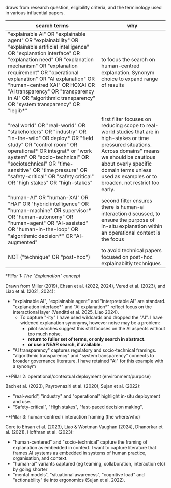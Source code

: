 draws from  research question, eligibility criteria, and  the terminology used in various influential papers. 

| search terms                                                                                                                                                                                                                                                                                                                                                                                                   | why                                                                                                                                                                                                                                                              |
| -------------------------------------------------------------------------------------------------------------------------------------------------------------------------------------------------------------------------------------------------------------------------------------------------------------------------------------------------------------------------------------------------------------- | ---------------------------------------------------------------------------------------------------------------------------------------------------------------------------------------------------------------------------------------------------------------- |
| "explainable AI" OR "explainable agent" OR "explainability" OR "explainable artificial intelligence" OR "explanation interface" OR "explanation need" OR "explanation mechanism" OR "explanation requirement" OR "operational explanation" OR "AI explanation" OR "human-centred XAI" OR HCXAI OR "AI transparency" OR "transparency in AI" OR "algorithmic transparency" OR "system transparency" OR "legib*" | to focus the search on human-centred explanation.  Synonym choice to expand range of results                                                                                                                                                                     |
| "real world" OR "real-world" OR "stakeholders" OR "industry" OR "in-the-wild" OR deploy* OR "field study" OR "control room" OR operational* OR integrat* or "work system" OR "socio-technical" OR "sociotechnical" OR "time-sensitive" OR "time pressure" OR "safety-critical" OR "safety critical" OR "high stakes" OR "high-stakes"                                                                          | first filter focuses on reducing scope to real-world studies that are in high-stakes or time pressured situations. Across domains" means we should be cautious about overly specific domain terms unless used as examples or to broaden, not restrict too early. |
| "human-AI" OR "human-XAI" OR "HAI" OR "hybrid intelligence" OR "human-machine" OR supervisor* OR "human-autonomy" OR "human-agent" OR "AI-assisted" OR "human-in-the-loop" OR "algorithmic decision*" OR "AI-augmented"                                                                                                                                                                                        | second filter ensures there is human-ai interaction discussed, to ensure the purpose of in-situ explanation within an operational context is the focus                                                                                                           |
| NOT ("technique" OR "post-hoc")                                                                                                                                                                                                                                                                                                                                                                                | to avoid technical papers focused on post-hoc explainabiltiy techniques                                                                                                                                                                                          |


**Pillar 1: The "Explanation" concept*

Drawn from Miller (2019), Ehsan et al. (2022, 2024), Vered et al. (2023), and Liao et al. (2021, 2024):
- "explainable AI", "explainable agent" and "interpretable AI" are standard.  "explanation interface*" and "AI explanation*" reflect focus on the interactional layer (Venditti et al. 2025, Liao 2024). 
	- To capture "-ity" I have used wildcards and dropped the "AI". I have widened explanation synonyms, however noise may be a problem:
		- pilot searches suggest this still focuses on the AI aspects without too much noise.
		- **return to fuller set of terms, or only search in abstract.**
		- **or use a NEAR search, if available.**
- "AI transparency" captures regulatory and socio-technical framings. "algorithmic transparency" and "system transparency" connects to broader governance literature.  I have retained "AI" for this example with a synonym

**Pillar 2: operational/contextual deployment (environment/purpose)

Bach et al. (2023), Payrovnaziri et al. (2020), Sujan et al. (2022):
- "real-world", "industry" and "operational" highlight in-situ deployment and use.
- "Safety-critical", "High stakes", "fast-paced decision making", 


**Pillar 3: human-centred / interaction framing (the where/who)

Core to Ehsan et al. (2023), Liao & Wortman Vaughan (2024), Dhanorkar et al. (2021), Hoffman et al. (2023):
- "human-centered" and "socio-technical" capture the framing of explanation as embedded in context.  I want to capture literature that frames AI systems as embedded in systems of human practice, organisation, and context.
- "human-ai" variants captured (eg teaming, collaboration, interaction etc) by going shorter
- "mental models", "situational awareness", "cognitive load" and "actionability" tie into ergonomics (Sujan et al. 2022).
  





